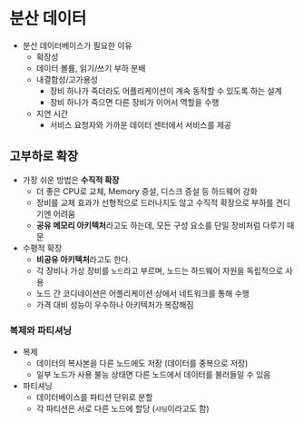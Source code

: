 # 분산 데이터

- 분산 데이터베이스가 필요한 이유
    - 확장성
    - 데이터 볼륨, 읽기/쓰기 부하 분배
    - 내결함성/고가용성
        - 장비 하나가 죽더라도 어플리케이션이 계속 동작할 수 있도록 하는 설계
        - 장비 하나가 죽으면 다른 장비가 이어서 역할을 수행
    - 지연 시간
        - 서비스 요청자와 가까운 데이터 센터에서 서비스를 제공

## 고부하로 확장

- 가장 쉬운 방법은 **수직적 확장**
    - 더 좋은 CPU로 교체, Memory 증설, 디스크 증설 등 하드웨어 강화
    - 장비를 교체 효과가 선형적으로 드러나지도 않고 수직적 확장으로 부하를 견디기엔 어려움
    - **공유 메모리 아키텍처**라고도 하는데, 모든 구성 요소를 단일 장비처럼 다루기 때문
- 수평적 확장
    - **비공유 아키텍처**라고도 한다.
    - 각 장비나 가상 장비를 `노드`라고 부르며, 노드는 하드웨어 자원을 독립적으로 사용
    - 노드 간 코디네이션은 어플리케이션 상에서 네트워크를 통해 수행
    - 가격 대비 성능이 우수하나 아키텍처가 복잡해짐

### 복제와 파티셔닝

- 복제
    - 데이터의 복사본을 다른 노드에도 저장 (데이터를 중복으로 저장)
    - 일부 노드가 사용 불능 상태면 다른 노드에서 데이터를 불러들일 수 있음
- 파티셔닝
    - 데이터베이스를 파티션 단위로 분할
    - 각 파티션은 서로 다른 노드에 할당 (`샤딩`이라고도 함)
